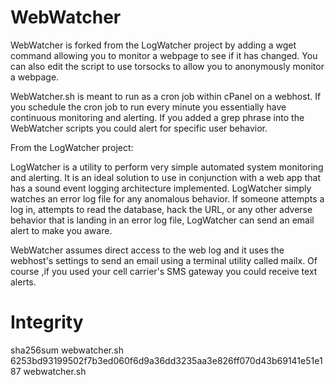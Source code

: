# WebWatcher
WebWatcher is forked from the LogWatcher project by adding a wget command allowing you to monitor a webpage to see if it has changed.  You can also edit the script to use torsocks to allow you to anonymously monitor a webpage.

WebWatcher.sh is meant to run as a cron job within cPanel on a webhost.  If you schedule the cron job to run every minute you essentially have continuous monitoring and alerting.  If you added a grep phrase into the WebWatcher scripts you could alert for specific user behavior.

From the LogWatcher project:

LogWatcher is a utility to perform very simple automated system monitoring and alerting.  It is an ideal solution to use in conjunction with a web app that has a sound event logging architecture implemented.  LogWatcher simply watches an error log file for any anomalous behavior.  If someone attempts a log in, attempts to read the database, hack the URL, or any other adverse behavior that is landing in an error log file, LogWatcher can send an email alert to make you aware.

WebWatcher assumes direct access to the web log and it uses the webhost's settings to send an email using a terminal utility called mailx.  Of course ,if you used your cell carrier's SMS gateway you could receive text alerts.

# Integrity
sha256sum webwatcher.sh 
6253bd93199502f7b3ed060f6d9a36dd3235aa3e826ff070d43b69141e51e187 webwatcher.sh

